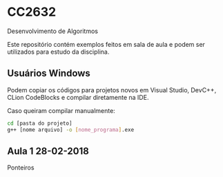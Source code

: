 # CC2632
Desenvolvimento de Algoritmos

Este repositório contém exemplos feitos em sala de aula e podem ser utilizados
para estudo da disciplina.

## Usuários Windows
Podem copiar os códigos para projetos novos em Visual Studio, DevC++, CLion
CodeBlocks e compilar diretamente na IDE.

Caso queiram compilar manualmente:
```BASH
cd [pasta do projeto]
g++ [nome arquivo] -o [nome_programa].exe
```

## Aula 1 28-02-2018
Ponteiros





